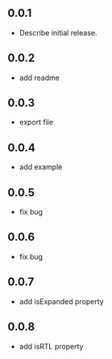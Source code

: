 ## 0.0.1
- Describe initial release.
## 0.0.2
- add readme
## 0.0.3
- export file
## 0.0.4
- add example
## 0.0.5
- fix bug
## 0.0.6
- fix bug
## 0.0.7
- add isExpanded property
## 0.0.8
- add isRTL property
